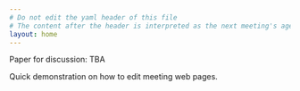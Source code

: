 ```yaml
---
# Do not edit the yaml header of this file
# The content after the header is interpreted as the next meeting's agenda
layout: home
---
```



Paper for discussion: TBA

Quick demonstration on how to edit meeting web pages.